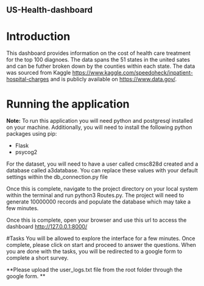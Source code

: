## US-Health-dashboard
# Introduction
This dashboard provides information on the cost of health care treatment for the top 100 diagnoes. The data spans the 51 states in the
united sates and can be futher broken down by the counties within each state. The data was sourced from Kaggle https://www.kaggle.com/speedoheck/inpatient-hospital-charges
and is publicly available on https://www.data.gov/.

# Running the application
**Note:** To run this application you will need python and postgresql installed on your machine. 
Additionally, you will need to install the following python packages using pip:
- Flask
- psycog2

For the dataset, you will need to have a user called cmsc828d created and a database called a3database. You can replace these values with your default settings
within the db_connection.py file

Once this is complete, navigate to the project directory on your local system within the terminal and run python3 Routes.py.
The project will need to generate 10000000 records and populate the database which may take a few minutes. 

Once this is complete, open your browser and use this url to access the dashboard http://127.0.0.1:8000/

#Tasks
You will be allowed to explore the interface for a few minutes. Once complete, please click on start and proceed to answer the questions. When you are done with the tasks, you will be redirected to a google form to complete a short survey.

**Please upload the user_logs.txt file from the root folder through the google form. **

